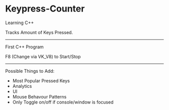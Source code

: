 # Keypress-Counter
Learning C++

Tracks Amount of Keys Pressed.

---

First C++ Program

F8 (Change via VK_V8) to Start/Stop

---

Possible Things to Add:
- Most Popular Pressed Keys 
- Analytics
- UI
- Mouse Behavour Patterns
- Only Toggle on/off if console/window is focused
